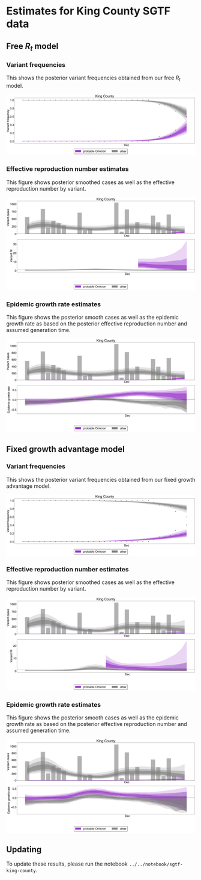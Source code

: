 # Estimates for King County SGTF data

## Free $R_{t}$ model

### Variant frequencies

This shows the posterior variant frequencies obtained from our free $R_{t}$ model. 

![](figures/sgtf-king-county_frequency-estimates-free.png)

### Effective reproduction number estimates

This figure shows posterior smoothed cases as well as the effective reproduction number by variant.

![](figures/sgtf-king-county_cases-R-estimates-free.png)

### Epidemic growth rate estimates

This figure shows the posterior smooth cases as well as the epidemic growth rate as based on the posterior effective reproduction number and assumed generation time.

![](figures/sgtf-king-county_cases-little-r-estimates-free.png)

## Fixed growth advantage model

### Variant frequencies

This shows the posterior variant frequencies obtained from our fixed growth advantage model. 

![](figures/sgtf-king-county_frequency-estimates-fixed.png)

### Effective reproduction number estimates

This figure shows posterior smoothed cases as well as the effective reproduction number by variant.

![](figures/sgtf-king-county_cases-R-estimates-fixed.png)

### Epidemic growth rate estimates

This figure shows the posterior smooth cases as well as the epidemic growth rate as based on the posterior effective reproduction number and assumed generation time.

![](figures/sgtf-king-county_cases-little-r-estimates-fixed.png)

## Updating

To update these results, please run the notebook `../../notebook/sgtf-king-county`.
